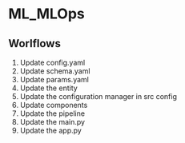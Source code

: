 # ML_MLOps

## Worlflows

1. Update config.yaml
2. Update schema.yaml
3. Update params.yaml
4. Update the entity
5. Update the configuration manager in src config
6. Update components
7. Update the pipeline
8. Update the main.py
9. Update the app.py